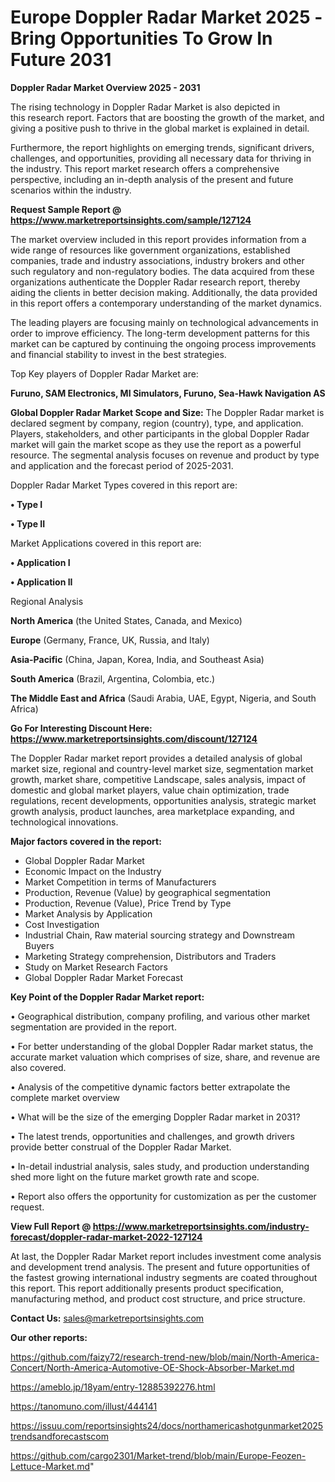  # Europe Doppler Radar Market 2025 -Bring Opportunities To Grow In Future 2031

<Strong> Doppler Radar Market Overview 2025 - 2031</strong>

The rising technology in Doppler Radar Market is also depicted in this research report. Factors that are boosting the growth of the market, and giving a positive push to thrive in the global market is explained in detail.

Furthermore, the report highlights on emerging trends, significant drivers, challenges, and opportunities, providing all necessary data for thriving in the industry. This report market research offers a comprehensive perspective, including an in-depth analysis of the present and future scenarios within the industry.

<strong>Request Sample Report @ <a href=https://www.marketreportsinsights.com/sample/127124>https://www.marketreportsinsights.com/sample/127124</a></strong>

The market overview included in this report provides information from a wide range of resources like government organizations, established companies, trade and industry associations, industry brokers and other such regulatory and non-regulatory bodies. The data acquired from these organizations authenticate the Doppler Radar research report, thereby aiding the clients in better decision making. Additionally, the data provided in this report offers a contemporary understanding of the market dynamics.

The leading players are focusing mainly on technological advancements in order to improve efficiency. The long-term development patterns for this market can be captured by continuing the ongoing process improvements and financial stability to invest in the best strategies.

Top Key players of Doppler Radar Market are:

<strong>Furuno, SAM Electronics, MI Simulators, Furuno, Sea-Hawk Navigation AS</strong>

<strong><b>Global Doppler Radar Market Scope and Size:</b></strong>
The Doppler Radar market is declared segment by company, region (country), type, and application. Players, stakeholders, and other participants in the global Doppler Radar market will gain the market scope as they use the report as a powerful resource. The segmental analysis focuses on revenue and product by type and application and the forecast period of 2025-2031.

Doppler Radar Market Types covered in this report are:

<strong>• Type I

• Type II</strong>

Market Applications covered in this report are:

<strong>• Application I

• Application II</strong> 

Regional Analysis

<strong>North America</strong> (the United States, Canada, and Mexico)

<strong>Europe</strong> (Germany, France, UK, Russia, and Italy)

<strong>Asia-Pacific</strong> (China, Japan, Korea, India, and Southeast Asia)

<strong>South America</strong> (Brazil, Argentina, Colombia, etc.)

<strong>The Middle East and Africa</strong> (Saudi Arabia, UAE, Egypt, Nigeria, and South Africa)

<strong>Go For Interesting Discount Here: <a href=https://www.marketreportsinsights.com/discount/127124>https://www.marketreportsinsights.com/discount/127124</a></strong>

The Doppler Radar market report provides a detailed analysis of global market size, regional and country-level market size, segmentation market growth, market share, competitive Landscape, sales analysis, impact of domestic and global market players, value chain optimization, trade regulations, recent developments, opportunities analysis, strategic market growth analysis, product launches, area marketplace expanding, and technological innovations.

<strong><b>Major factors covered in the report:</b></strong>
<ul>
  <li>Global Doppler Radar Market </li>
  <li>Economic Impact on the Industry</li>
  <li>Market Competition in terms of Manufacturers</li>
  <li>Production, Revenue (Value) by geographical segmentation</li>
  <li>Production, Revenue (Value), Price Trend by Type</li>
  <li>Market Analysis by Application</li>
  <li>Cost Investigation</li>
  <li>Industrial Chain, Raw material sourcing strategy and Downstream Buyers</li>
  <li>Marketing Strategy comprehension, Distributors and Traders</li>
  <li>Study on Market Research Factors</li>
  <li>Global Doppler Radar Market Forecast</li>
</ul>

<strong><b>Key Point of the Doppler Radar Market report:</b></strong>

• Geographical distribution, company profiling, and various other market segmentation are provided in the report.

• For better understanding of the global Doppler Radar market status, the accurate market valuation which comprises of size, share, and revenue are also covered.

• Analysis of the competitive dynamic factors better extrapolate the complete market overview

• What will be the size of the emerging Doppler Radar market in 2031?

• The latest trends, opportunities and challenges, and growth drivers provide better construal of the Doppler Radar Market.

• In-detail industrial analysis, sales study, and production understanding shed more light on the future market growth rate and scope.

• Report also offers the opportunity for customization as per the customer request.

<strong><b>View Full Report @ <a href=https://www.marketreportsinsights.com/industry-forecast/doppler-radar-market-2022-127124>https://www.marketreportsinsights.com/industry-forecast/doppler-radar-market-2022-127124</a></b></strong>


At last, the Doppler Radar Market report includes investment come analysis and development trend analysis. The present and future opportunities of the fastest growing international industry segments are coated throughout this report. This report additionally presents product specification, manufacturing method, and product cost structure, and price structure.

<strong>Contact Us:</strong>
sales@marketreportsinsights.com

<strong>Our other reports:</strong>

<a href=https://github.com/faizy72/research-trend-new/blob/main/North-America-Concert/North-America-Automotive-OE-Shock-Absorber-Market.md>https://github.com/faizy72/research-trend-new/blob/main/North-America-Concert/North-America-Automotive-OE-Shock-Absorber-Market.md</a>

<a href=https://ameblo.jp/18yam/entry-12885392276.html>https://ameblo.jp/18yam/entry-12885392276.html</a>

<a href=https://tanomuno.com/illust/444141>https://tanomuno.com/illust/444141</a>

<a href=https://issuu.com/reportsinsights24/docs/northamericashotgunmarket2025trendsandforecastscom>https://issuu.com/reportsinsights24/docs/northamericashotgunmarket2025trendsandforecastscom</a>

<a href=https://github.com/cargo2301/Market-trend/blob/main/Europe-Feozen-Lettuce-Market.md>https://github.com/cargo2301/Market-trend/blob/main/Europe-Feozen-Lettuce-Market.md</a>"
